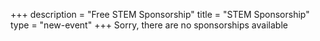 +++
description = "Free STEM Sponsorship"
title = "STEM Sponsorship"
type = "new-event"
+++
Sorry, there are no sponsorships available